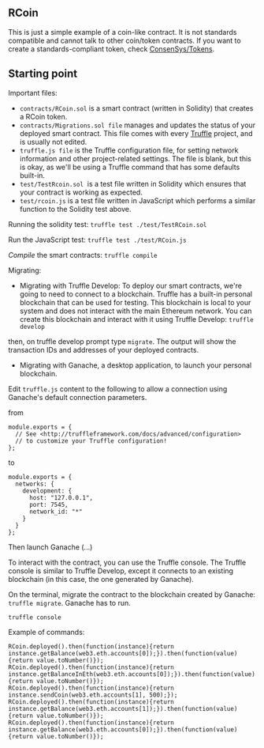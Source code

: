 
## RCoin

This is just a simple example of a coin-like contract. It is not standards compatible and cannot talk to other
coin/token contracts. If you want to create a standards-compliant token, check [ConsenSys/Tokens](https://github.com/ConsenSys/Tokens).

## Starting point


Important files:
- `contracts/RCoin.sol` is a smart contract (written in Solidity) that creates a RCoin token.
- `contracts/Migrations.sol file` manages and updates the status of your deployed smart contract. This file comes with every [Truffle](https://truffleframework.com/) project, and is usually not edited.
- `truffle.js file` is the Truffle configuration file, for setting network information and other project-related settings. The file is blank, but this is okay, as we'll be using a Truffle command that has some defaults built-in.
- `test/TestRcoin.sol`  is a test file written in Solidity which ensures that your contract is working as expected.
- `test/rcoin.js` is a test file written in JavaScript which performs a similar function to the Solidity test above. 


Running the solidity test: `truffle test ./test/TestRCoin.sol`

Run the JavaScript test: `truffle test ./test/RCoin.js`

*Compile* the smart contracts: `truffle compile`

Migrating:

- Migrating with Truffle Develop:
To deploy our smart contracts, we're going to need to connect to a blockchain. Truffle has a built-in personal blockchain that can be used for testing. This blockchain is local to your system and does not interact with the main Ethereum network. You can create this blockchain and interact with it using Truffle Develop: `truffle develop`

then, on truffle develop prompt type `migrate`. The output will show the transaction IDs and addresses of your deployed contracts.

- Migrating with Ganache, a desktop application, to launch your personal blockchain.

Edit `truffle.js` content to the following to allow a connection using Ganache's default connection parameters.

from 

```
module.exports = {
  // See <http://truffleframework.com/docs/advanced/configuration>
  // to customize your Truffle configuration!
};
```

to


```
module.exports = {
  networks: {
    development: {
      host: "127.0.0.1",
      port: 7545,
      network_id: "*"
    }
  }
};
```

Then launch Ganache (...)

To interact with the contract, you can use the Truffle console. The Truffle console is similar to Truffle Develop, except it connects to an existing blockchain (in this case, the one generated by Ganache).

On the terminal, migrate the contract to the blockchain created by Ganache: `truffle migrate`. Ganache has to run.

```
truffle console
```

Example of commands:

```
RCoin.deployed().then(function(instance){return instance.getBalance(web3.eth.accounts[0]);}).then(function(value){return value.toNumber()});
RCoin.deployed().then(function(instance){return instance.getBalanceInEth(web3.eth.accounts[0]);}).then(function(value){return value.toNumber()});
RCoin.deployed().then(function(instance){return instance.sendCoin(web3.eth.accounts[1], 500);});
RCoin.deployed().then(function(instance){return instance.getBalance(web3.eth.accounts[1]);}).then(function(value){return value.toNumber()});
RCoin.deployed().then(function(instance){return instance.getBalance(web3.eth.accounts[0]);}).then(function(value){return value.toNumber()});
```



